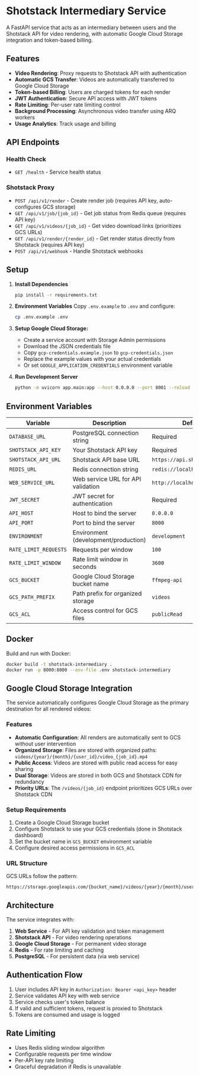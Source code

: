 # Shotstack Intermediary Service

A FastAPI service that acts as an intermediary between users and the Shotstack API for video rendering, with automatic Google Cloud Storage integration and token-based billing.

## Features

- **Video Rendering**: Proxy requests to Shotstack API with authentication
- **Automatic GCS Transfer**: Videos are automatically transferred to Google Cloud Storage
- **Token-based Billing**: Users are charged tokens for each render
- **JWT Authentication**: Secure API access with JWT tokens
- **Rate Limiting**: Per-user rate limiting control
- **Background Processing**: Asynchronous video transfer using ARQ workers
- **Usage Analytics**: Track usage and billing

## API Endpoints

### Health Check
- `GET /health` - Service health status

### Shotstack Proxy
- `POST /api/v1/render` - Create render job (requires API key, auto-configures GCS storage)
- `GET /api/v1/job/{job_id}` - Get job status from Redis queue (requires API key)
- `GET /api/v1/videos/{job_id}` - Get video download links (prioritizes GCS URLs)
- `GET /api/v1/render/{render_id}` - Get render status directly from Shotstack (requires API key)
- `POST /api/v1/webhook` - Handle Shotstack webhooks

## Setup

1. **Install Dependencies**
   ```bash
   pip install -r requirements.txt
   ```

2. **Environment Variables**
   Copy `.env.example` to `.env` and configure:
   ```bash
   cp .env.example .env
   ```

3. **Setup Google Cloud Storage:**
   - Create a service account with Storage Admin permissions
   - Download the JSON credentials file
   - Copy `gcp-credentials.example.json` to `gcp-credentials.json`
   - Replace the example values with your actual credentials
   - Or set `GOOGLE_APPLICATION_CREDENTIALS` environment variable

4. **Run Development Server**
   ```bash
   python -m uvicorn app.main:app --host 0.0.0.0 --port 8001 --reload
   ```

## Environment Variables

| Variable | Description | Default |
|----------|-------------|---------|
| `DATABASE_URL` | PostgreSQL connection string | Required |
| `SHOTSTACK_API_KEY` | Your Shotstack API key | Required |
| `SHOTSTACK_API_URL` | Shotstack API base URL | `https://api.shotstack.io/v1` |
| `REDIS_URL` | Redis connection string | `redis://localhost:6379` |
| `WEB_SERVICE_URL` | Web service URL for API validation | `http://localhost:3000` |
| `JWT_SECRET` | JWT secret for authentication | Required |
| `API_HOST` | Host to bind the server | `0.0.0.0` |
| `API_PORT` | Port to bind the server | `8000` |
| `ENVIRONMENT` | Environment (development/production) | `development` |
| `RATE_LIMIT_REQUESTS` | Requests per window | `100` |
| `RATE_LIMIT_WINDOW` | Rate limit window in seconds | `3600` |
| `GCS_BUCKET` | Google Cloud Storage bucket name | `ffmpeg-api` |
| `GCS_PATH_PREFIX` | Path prefix for organized storage | `videos` |
| `GCS_ACL` | Access control for GCS files | `publicRead` |

## Docker

Build and run with Docker:

```bash
docker build -t shotstack-intermediary .
docker run -p 8000:8000 --env-file .env shotstack-intermediary
```

## Google Cloud Storage Integration

The service automatically configures Google Cloud Storage as the primary destination for all rendered videos:

### Features
- **Automatic Configuration**: All renders are automatically sent to GCS without user intervention
- **Organized Storage**: Files are stored with organized paths: `videos/{year}/{month}/{user_id}/video_{job_id}.mp4`
- **Public Access**: Videos are stored with public read access for easy sharing
- **Dual Storage**: Videos are stored in both GCS and Shotstack CDN for redundancy
- **Priority URLs**: The `/videos/{job_id}` endpoint prioritizes GCS URLs over Shotstack CDN

### Setup Requirements
1. Create a Google Cloud Storage bucket
2. Configure Shotstack to use your GCS credentials (done in Shotstack dashboard)
3. Set the bucket name in `GCS_BUCKET` environment variable
4. Configure desired access permissions in `GCS_ACL`

### URL Structure
GCS URLs follow the pattern:
```
https://storage.googleapis.com/{bucket_name}/videos/{year}/{month}/user_{user_id}/video_{job_id}.mp4
```

## Architecture

The service integrates with:

1. **Web Service** - For API key validation and token management
2. **Shotstack API** - For video rendering operations
3. **Google Cloud Storage** - For permanent video storage
4. **Redis** - For rate limiting and caching
5. **PostgreSQL** - For persistent data (via web service)

## Authentication Flow

1. User includes API key in `Authorization: Bearer <api_key>` header
2. Service validates API key with web service
3. Service checks user's token balance
4. If valid and sufficient tokens, request is proxied to Shotstack
5. Tokens are consumed and usage is logged

## Rate Limiting

- Uses Redis sliding window algorithm
- Configurable requests per time window
- Per-API key rate limiting
- Graceful degradation if Redis is unavailable
